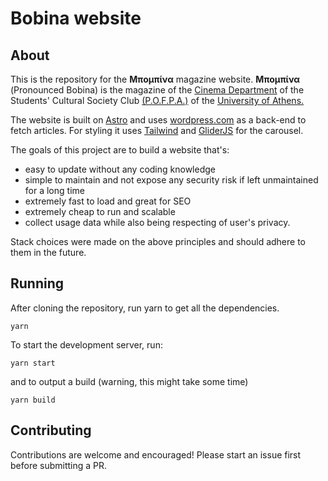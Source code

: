 # Bobina website

## About

This is the repository for the **Μπομπίνα** magazine website. **Μπομπίνα** (Pronounced Bobina) is the magazine of the [Cinema Department](https://kinimatografiko.gr) of the Students' Cultural Society Club [(P.O.F.P.A.)](https://pofpa.gr) of the [University of Athens.](https://www.uoa.gr)

The website is built on [Astro](https://astro.build/) and uses [wordpress.com](https://wordpress.com) as a back-end to fetch articles. For styling it uses [Tailwind](https://tailwindcss.com/) and [GliderJS](https://glidejs.com/) for the carousel.

The goals of this project are to build a website that's:

-   easy to update without any coding knowledge
-   simple to maintain and not expose any security risk if left unmaintained for a long time
-   extremely fast to load and great for SEO
-   extremely cheap to run and scalable
-   collect usage data while also being respecting of user's privacy.

Stack choices were made on the above principles and should adhere to them in the future.

## Running

After cloning the repository, run yarn to get all the dependencies.

```
yarn
```

To start the development server, run:

```
yarn start
```

and to output a build (warning, this might take some time)

```
yarn build
```

## Contributing

Contributions are welcome and encouraged! Please start an issue first before submitting a PR.

